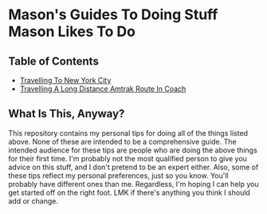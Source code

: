 # Mason's Guides To Doing Stuff Mason Likes To Do

## Table of Contents

* [Travelling To New York City](nyc/README.md)
* [Travelling A Long Distance Amtrak Route In Coach](amtrak/README.md)

## What Is This, Anyway?

This repository contains my personal tips for doing all of the things listed above. None of these are intended
to be a comprehensive guide. The intended audience for these tips are people who are doing the above things for 
their first time. I'm probably not the most qualified person to give you advice on this stuff, and I don't pretend 
to be an expert either. Also, some of these tips reflect my personal preferences, just so you know. You'll probably 
have different ones than me. Regardless, I'm hoping I can help you get started off on the right foot. LMK if there's 
anything you think I should add or change.
